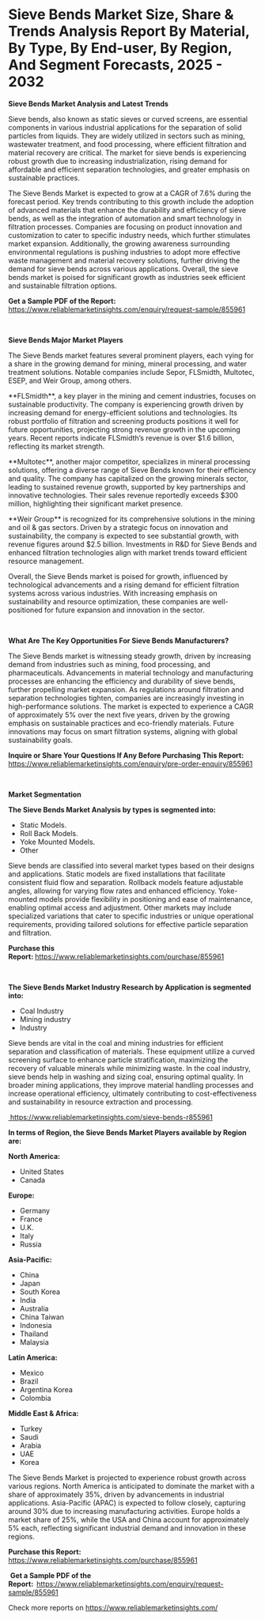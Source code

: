 <p><h1>Sieve Bends Market Size, Share & Trends Analysis Report By Material, By Type, By End-user, By Region, And Segment Forecasts, 2025 - 2032</h1></p><p><strong>Sieve Bends Market Analysis and Latest Trends</strong></p>
<p><p>Sieve bends, also known as static sieves or curved screens, are essential components in various industrial applications for the separation of solid particles from liquids. They are widely utilized in sectors such as mining, wastewater treatment, and food processing, where efficient filtration and material recovery are critical. The market for sieve bends is experiencing robust growth due to increasing industrialization, rising demand for affordable and efficient separation technologies, and greater emphasis on sustainable practices.</p><p>The Sieve Bends Market is expected to grow at a CAGR of 7.6% during the forecast period. Key trends contributing to this growth include the adoption of advanced materials that enhance the durability and efficiency of sieve bends, as well as the integration of automation and smart technology in filtration processes. Companies are focusing on product innovation and customization to cater to specific industry needs, which further stimulates market expansion. Additionally, the growing awareness surrounding environmental regulations is pushing industries to adopt more effective waste management and material recovery solutions, further driving the demand for sieve bends across various applications. Overall, the sieve bends market is poised for significant growth as industries seek efficient and sustainable filtration options.</p></p>
<p><strong>Get a Sample PDF of the Report:&nbsp;</strong> <a href="https://www.reliablemarketinsights.com/enquiry/request-sample/855961?utm_campaign=2624&utm_medium=2&utm_source=Github&utm_content=ia&utm_term=20022025&utm_id=sieve-bends">https://www.reliablemarketinsights.com/enquiry/request-sample/855961</a></p>
<p>&nbsp;</p>
<p><strong>Sieve Bends Major Market Players</strong></p>
<p><p>The Sieve Bends market features several prominent players, each vying for a share in the growing demand for mining, mineral processing, and water treatment solutions. Notable companies include Sepor, FLSmidth, Multotec, ESEP, and Weir Group, among others.</p><p>**FLSmidth**, a key player in the mining and cement industries, focuses on sustainable productivity. The company is experiencing growth driven by increasing demand for energy-efficient solutions and technologies. Its robust portfolio of filtration and screening products positions it well for future opportunities, projecting strong revenue growth in the upcoming years. Recent reports indicate FLSmidth’s revenue is over $1.6 billion, reflecting its market strength.</p><p>**Multotec**, another major competitor, specializes in mineral processing solutions, offering a diverse range of Sieve Bends known for their efficiency and quality. The company has capitalized on the growing minerals sector, leading to sustained revenue growth, supported by key partnerships and innovative technologies. Their sales revenue reportedly exceeds $300 million, highlighting their significant market presence.</p><p>**Weir Group** is recognized for its comprehensive solutions in the mining and oil & gas sectors. Driven by a strategic focus on innovation and sustainability, the company is expected to see substantial growth, with revenue figures around $2.5 billion. Investments in R&D for Sieve Bends and enhanced filtration technologies align with market trends toward efficient resource management.</p><p>Overall, the Sieve Bends market is poised for growth, influenced by technological advancements and a rising demand for efficient filtration systems across various industries. With increasing emphasis on sustainability and resource optimization, these companies are well-positioned for future expansion and innovation in the sector.</p></p>
<p>&nbsp;</p>
<p><strong>What Are The Key Opportunities For Sieve Bends Manufacturers?</strong></p>
<p><p>The Sieve Bends market is witnessing steady growth, driven by increasing demand from industries such as mining, food processing, and pharmaceuticals. Advancements in material technology and manufacturing processes are enhancing the efficiency and durability of sieve bends, further propelling market expansion. As regulations around filtration and separation technologies tighten, companies are increasingly investing in high-performance solutions. The market is expected to experience a CAGR of approximately 5% over the next five years, driven by the growing emphasis on sustainable practices and eco-friendly materials. Future innovations may focus on smart filtration systems, aligning with global sustainability goals.</p></p>
<p><strong>Inquire or Share Your Questions If Any Before Purchasing This Report:</strong> <a href="https://www.reliablemarketinsights.com/enquiry/pre-order-enquiry/855961?utm_campaign=2624&utm_medium=2&utm_source=Github&utm_content=ia&utm_term=20022025&utm_id=sieve-bends">https://www.reliablemarketinsights.com/enquiry/pre-order-enquiry/855961</a></p>
<p>&nbsp;</p>
<p><strong>Market Segmentation</strong></p>
<p><strong>The Sieve Bends Market Analysis by types is segmented into:</strong></p>
<p><ul><li>Static Models.</li><li>Roll Back Models.</li><li>Yoke Mounted Models.</li><li>Other</li></ul></p>
<p><p>Sieve bends are classified into several market types based on their designs and applications. Static models are fixed installations that facilitate consistent fluid flow and separation. Rollback models feature adjustable angles, allowing for varying flow rates and enhanced efficiency. Yoke-mounted models provide flexibility in positioning and ease of maintenance, enabling optimal access and adjustment. Other markets may include specialized variations that cater to specific industries or unique operational requirements, providing tailored solutions for effective particle separation and filtration.</p></p>
<p><strong>Purchase this Report:&nbsp;</strong><a href="https://www.reliablemarketinsights.com/purchase/855961?utm_campaign=2624&utm_medium=2&utm_source=Github&utm_content=ia&utm_term=20022025&utm_id=sieve-bends">https://www.reliablemarketinsights.com/purchase/855961</a></p>
<p>&nbsp;</p>
<p><strong>The Sieve Bends Market Industry Research by Application is segmented into:</strong></p>
<p><ul><li>Coal Industry</li><li>Mining industry</li><li>Industry</li></ul></p>
<p><p>Sieve bends are vital in the coal and mining industries for efficient separation and classification of materials. These equipment utilize a curved screening surface to enhance particle stratification, maximizing the recovery of valuable minerals while minimizing waste. In the coal industry, sieve bends help in washing and sizing coal, ensuring optimal quality. In broader mining applications, they improve material handling processes and increase operational efficiency, ultimately contributing to cost-effectiveness and sustainability in resource extraction and processing.</p></p>
<p><a href="https://www.reliablemarketinsights.com/sieve-bends-r855961?utm_campaign=2624&utm_medium=2&utm_source=Github&utm_content=ia&utm_term=20022025&utm_id=sieve-bends">&nbsp;https://www.reliablemarketinsights.com/sieve-bends-r855961</a></p>
<p><strong>In terms of Region, the Sieve Bends Market Players available by Region are:</strong></p>
<p>
    <p> <strong> North America: </strong>
        <ul>
            <li>United States</li>
            <li>Canada</li>
        </ul>
        </p> 
    <p> <strong> Europe: </strong>
        <ul>
            <li>Germany</li>
            <li>France</li>
            <li>U.K.</li>
            <li>Italy</li>
            <li>Russia</li>
        </ul>
        </p> 
    <p> <strong> Asia-Pacific: </strong>
        <ul>
            <li>China</li>
            <li>Japan</li>
            <li>South Korea</li>
            <li>India</li>
            <li>Australia</li>
            <li>China Taiwan</li>
            <li>Indonesia</li>
            <li>Thailand</li>
            <li>Malaysia</li>
        </ul>
        </p> 
    <p> <strong> Latin America: </strong>
        <ul>
            <li>Mexico</li>
            <li>Brazil</li>
            <li>Argentina Korea</li>
            <li>Colombia</li>
        </ul>
        </p> 
    <p> <strong> Middle East & Africa: </strong>
        <ul>
            <li>Turkey</li>
            <li>Saudi</li>
            <li>Arabia</li>
            <li>UAE</li>
            <li>Korea</li>
        </ul>
    </p>
    </p>
<p><p>The Sieve Bends Market is projected to experience robust growth across various regions. North America is anticipated to dominate the market with a share of approximately 35%, driven by advancements in industrial applications. Asia-Pacific (APAC) is expected to follow closely, capturing around 30% due to increasing manufacturing activities. Europe holds a market share of 25%, while the USA and China account for approximately 5% each, reflecting significant industrial demand and innovation in these regions.</p></p>
<p><strong>Purchase this Report: </strong><a href="https://www.reliablemarketinsights.com/purchase/855961?utm_campaign=2624&utm_medium=2&utm_source=Github&utm_content=ia&utm_term=20022025&utm_id=sieve-bends">https://www.reliablemarketinsights.com/purchase/855961</a></p>
<p>&nbsp;<strong>Get a Sample PDF of the Report:&nbsp;&nbsp;</strong><a href="https://www.reliablemarketinsights.com/enquiry/request-sample/855961?utm_campaign=2624&utm_medium=2&utm_source=Github&utm_content=ia&utm_term=20022025&utm_id=sieve-bends">https://www.reliablemarketinsights.com/enquiry/request-sample/855961</a></p>
<p><strong></strong></p>
<p>Check more reports on <a href="https://www.reliablemarketinsights.com/?utm_campaign=2624&utm_medium=2&utm_source=Github&utm_content=ia&utm_term=20022025&utm_id=sieve-bends">https://www.reliablemarketinsights.com/</a></p>